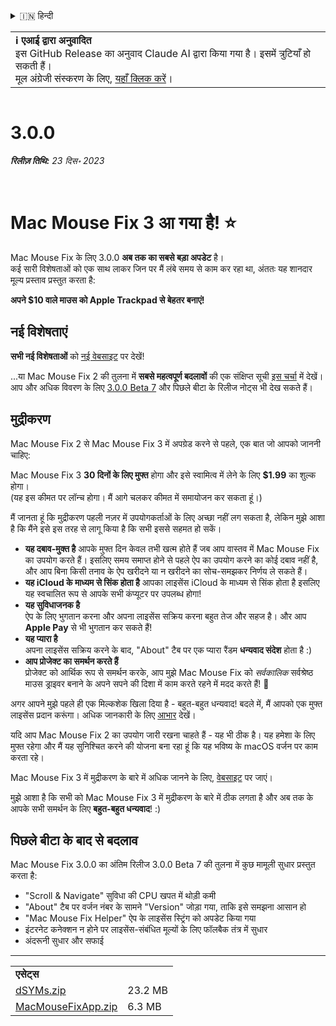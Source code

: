 <details>
<summary>🇮🇳 हिन्दी</summary>

[🇬🇧 English (GitHub Release)](https://github.com/noah-nuebling/mac-mouse-fix/releases/tag/3.0.0)\
[🇦🇩 Català](https://redirect.macmousefix.com/?target=mmf-release&tag=3.0.0&locale=ca)\
[🇩🇪 Deutsch](https://redirect.macmousefix.com/?target=mmf-release&tag=3.0.0&locale=de)\
[🇪🇸 Español](https://redirect.macmousefix.com/?target=mmf-release&tag=3.0.0&locale=es)\
[🇫🇷 Français](https://redirect.macmousefix.com/?target=mmf-release&tag=3.0.0&locale=fr)\
[🇮🇩 Indonesia](https://redirect.macmousefix.com/?target=mmf-release&tag=3.0.0&locale=id)\
[🇮🇹 Italiano](https://redirect.macmousefix.com/?target=mmf-release&tag=3.0.0&locale=it)\
[🇭🇺 Magyar](https://redirect.macmousefix.com/?target=mmf-release&tag=3.0.0&locale=hu)\
[🇳🇱 Nederlands](https://redirect.macmousefix.com/?target=mmf-release&tag=3.0.0&locale=nl)\
[🇵🇱 Polski](https://redirect.macmousefix.com/?target=mmf-release&tag=3.0.0&locale=pl)\
[🇧🇷 Português (Brasil)](https://redirect.macmousefix.com/?target=mmf-release&tag=3.0.0&locale=pt-BR)\
[🇵🇹 Português (Portugal)](https://redirect.macmousefix.com/?target=mmf-release&tag=3.0.0&locale=pt-PT)\
[🇷🇴 Română](https://redirect.macmousefix.com/?target=mmf-release&tag=3.0.0&locale=ro)\
[🇸🇪 Svenska](https://redirect.macmousefix.com/?target=mmf-release&tag=3.0.0&locale=sv)\
[🇻🇳 Tiếng Việt](https://redirect.macmousefix.com/?target=mmf-release&tag=3.0.0&locale=vi)\
[🇹🇷 Türkçe](https://redirect.macmousefix.com/?target=mmf-release&tag=3.0.0&locale=tr)\
[🇨🇿 Čeština](https://redirect.macmousefix.com/?target=mmf-release&tag=3.0.0&locale=cs)\
[🇬🇷 Ελληνικά](https://redirect.macmousefix.com/?target=mmf-release&tag=3.0.0&locale=el)\
[🇷🇺 Русский](https://redirect.macmousefix.com/?target=mmf-release&tag=3.0.0&locale=ru)\
[🇺🇦 Українська](https://redirect.macmousefix.com/?target=mmf-release&tag=3.0.0&locale=uk)\
[🇮🇱 עברית](https://redirect.macmousefix.com/?target=mmf-release&tag=3.0.0&locale=he)\
[🇸🇦 العربية](https://redirect.macmousefix.com/?target=mmf-release&tag=3.0.0&locale=ar)\
**🇮🇳 हिन्दी**\
[🇹🇭 ไทย](https://redirect.macmousefix.com/?target=mmf-release&tag=3.0.0&locale=th)\
[🇨🇳 中文 (简体)](https://redirect.macmousefix.com/?target=mmf-release&tag=3.0.0&locale=zh-Hans)\
[🇨🇳 中文 (繁體)](https://redirect.macmousefix.com/?target=mmf-release&tag=3.0.0&locale=zh-Hant)\
[🇭🇰 中文（香港)](https://redirect.macmousefix.com/?target=mmf-release&tag=3.0.0&locale=zh-HK)\
[🇯🇵 日本語](https://redirect.macmousefix.com/?target=mmf-release&tag=3.0.0&locale=ja)\
[🇰🇷 한국어](https://redirect.macmousefix.com/?target=mmf-release&tag=3.0.0&locale=ko)\
[Help translate Mac Mouse Fix to different languages!](https://github.com/noah-nuebling/mac-mouse-fix/discussions/731)
</details>
<table align=><td>
<b>ℹ️ एआई द्वारा अनुवादित</b><br>
इस GitHub Release का अनुवाद Claude AI द्वारा किया गया है। इसमें त्रुटियाँ हो सकती हैं।<br>
मूल अंग्रेजी संस्करण के लिए, <a href="https://github.com/noah-nuebling/mac-mouse-fix/releases/tag/3.0.0">यहाँ क्लिक करें</a>।
</td></table>

<table></table>

# 3.0.0
***रिलीज़ तिथि:** 23 दिस॰ 2023*

<br>

# Mac Mouse Fix 3 आ गया है! ⭐️

Mac Mouse Fix के लिए 3.0.0 **अब तक का सबसे बड़ा अपडेट** है।\
कई सारी विशेषताओं को एक साथ लाकर जिन पर मैं लंबे समय से काम कर रहा था, अंततः यह शानदार मूल्य प्रस्ताव प्रस्तुत करता है:

**अपने $10 वाले माउस को Apple Trackpad से बेहतर बनाएं!**

## नई विशेषताएं

**सभी नई विशेषताओं** को [नई वेबसाइट](http://macmousefix.com/) पर देखें!

...या Mac Mouse Fix 2 की तुलना में **सबसे महत्वपूर्ण बदलावों** की एक संक्षिप्त सूची [इस चर्चा](https://github.com/noah-nuebling/mac-mouse-fix/discussions/743#discussioncomment-7938922) में देखें।\
आप और अधिक विवरण के लिए [3.0.0 Beta 7](https://redirect.macmousefix.com/?target=mmf-release&tag=3.0.0-Beta-7&locale=hi) और पिछले बीटा के रिलीज नोट्स भी देख सकते हैं।

## मुद्रीकरण

Mac Mouse Fix 2 से Mac Mouse Fix 3 में अपग्रेड करने से पहले, एक बात जो आपको जाननी चाहिए:

Mac Mouse Fix 3 **30 दिनों के लिए मुफ्त** होगा और इसे स्वामित्व में लेने के लिए **$1.99** का शुल्क होगा।\
(यह इस कीमत पर लॉन्च होगा। मैं आगे चलकर कीमत में समायोजन कर सकता हूं।)

मैं जानता हूं कि मुद्रीकरण पहली नज़र में उपयोगकर्ताओं के लिए अच्छा नहीं लग सकता है, लेकिन मुझे आशा है कि मैंने इसे इस तरह से लागू किया है कि सभी इससे सहमत हो सकें।

- **यह दबाव-मुक्त है**
   आपके मुफ्त दिन केवल तभी खत्म होते हैं जब आप वास्तव में Mac Mouse Fix का उपयोग करते हैं। इसलिए समय समाप्त होने से पहले ऐप का उपयोग करने का कोई दबाव नहीं है, और आप बिना किसी तनाव के ऐप खरीदने या न खरीदने का सोच-समझकर निर्णय ले सकते हैं।
- **यह iCloud के माध्यम से सिंक होता है**
  आपका लाइसेंस iCloud के माध्यम से सिंक होता है इसलिए यह स्वचालित रूप से आपके सभी कंप्यूटर पर उपलब्ध होगा!
- **यह सुविधाजनक है**\
   ऐप के लिए भुगतान करना और अपना लाइसेंस सक्रिय करना बहुत तेज और सहज है। और आप **Apple Pay** से भी भुगतान कर सकते हैं!
- **यह प्यारा है**\
   अपना लाइसेंस सक्रिय करने के बाद, "About" टैब पर एक प्यारा रैंडम **धन्यवाद संदेश** होता है :)
- **आप प्रोजेक्ट का समर्थन करते हैं**\
   प्रोजेक्ट को आर्थिक रूप से समर्थन करके, आप मुझे Mac Mouse Fix को *सर्वकालिक* सर्वश्रेष्ठ माउस ड्राइवर बनाने के अपने सपने की दिशा में काम करते रहने में मदद करते हैं! 🚀

अगर आपने मुझे पहले ही एक मिल्कशेक खिला दिया है - बहुत-बहुत धन्यवाद! बदले में, मैं आपको एक मुफ्त लाइसेंस प्रदान करूंगा। अधिक जानकारी के लिए [आभार](https://github.com/noah-nuebling/mac-mouse-fix/blob/master/Acknowledgements.md#-paypal-donations) देखें।

यदि आप Mac Mouse Fix 2 का उपयोग जारी रखना चाहते हैं - यह भी ठीक है। यह हमेशा के लिए मुफ्त रहेगा और मैं यह सुनिश्चित करने की योजना बना रहा हूं कि यह भविष्य के macOS वर्जन पर काम करता रहे।

Mac Mouse Fix 3 में मुद्रीकरण के बारे में अधिक जानने के लिए, [वेबसाइट](https://macmousefix.com/#price) पर जाएं।

मुझे आशा है कि सभी को Mac Mouse Fix 3 में मुद्रीकरण के बारे में ठीक लगता है और अब तक के आपके सभी समर्थन के लिए **बहुत-बहुत धन्यवाद**! :)

## पिछले बीटा के बाद से बदलाव

Mac Mouse Fix 3.0.0 का अंतिम रिलीज 3.0.0 Beta 7 की तुलना में कुछ मामूली सुधार प्रस्तुत करता है:

- "Scroll & Navigate" सुविधा की CPU खपत में थोड़ी कमी
- "About" टैब पर वर्जन नंबर के सामने "Version" जोड़ा गया, ताकि इसे समझना आसान हो
- "Mac Mouse Fix Helper" ऐप के लाइसेंस स्ट्रिंग को अपडेट किया गया
- इंटरनेट कनेक्शन न होने पर लाइसेंस-संबंधित मूल्यों के लिए फॉलबैक तंत्र में सुधार
- अंदरूनी सुधार और सफाई

---

<table align="start">
<tr>
    <td colspan=2>
        <b>एसेट्स</b>
    </td>
</tr>
<tr>
    <td><a href="https://github.com/noah-nuebling/mac-mouse-fix/releases/download/3.0.0/dSYMs.zip">dSYMs.zip</a></td>
    <td>23.2 MB</td>
</tr>
<tr>
    <td><a href="https://github.com/noah-nuebling/mac-mouse-fix/releases/download/3.0.0/MacMouseFixApp.zip">MacMouseFixApp.zip</a></td>
    <td>6.3 MB</td>
</tr>
</table>